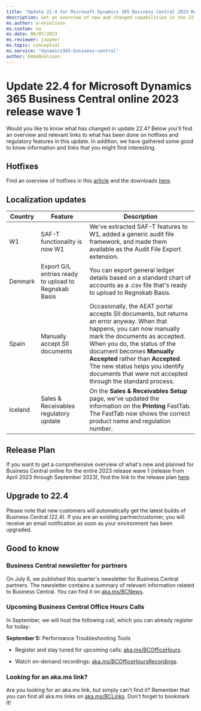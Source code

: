 ```yaml
---
title: "Update 22.4 for Microsoft Dynamics 365 Business Central 2023 Release Wave 1"
description: Get an overview of new and changed capabilities in the 22.4 update of Business Central online, which is part of 2023 release wave 1.
ms.author: a-enielsson
ms.custom: na
ms.date: 08/07/2023
ms.reviewer: jswymer
ms.topic: conceptual
ms.service: "dynamics365-business-central"
author: EmmaNielsson
---
```


# Update 22.4 for Microsoft Dynamics 365 Business Central online 2023 release wave 1

Would you like to know what has changed in update 22.4? Below you'll find an overview and relevant links to what has been done on hotfixes and regulatory features in this update. In addition, we have gathered some good to know information and links that you might find interesting.

## Hotfixes

Find an overview of hotfixes in this [article](https://support.microsoft.com/help/5029765) and the downloads [here](https://aka.ms/BCDownload).

## Localization updates

| Country| Feature  |Description|
|-------------|--------------|--------------|
| W1 | SAF-T functionality is now W1 | We've extracted SAF-T features to W1, added a generic audit file framework, and made them available as the Audit File Export extension. |
| Denmark | Export G/L entries ready to upload to Regnskab Basis |You can export general ledger details based on a standard chart of accounts as a .csv file that's ready to upload to Regnskab Basis.  |
| Spain  | Manually accept SII documents | Occasionally, the AEAT portal accepts SII documents, but returns an error anyway. When that happens, you can now manually mark the documents as accepted. When you do, the status of the document becomes **Manually Accepted** rather than **Accepted**. The new status helps you identify documents that were not accepted through the standard process.  |
| Iceland | Sales & Receivables regulatory update | On the **Sales & Receivables Setup** page, we've updated the information on the **Printing** FastTab. The FastTab now shows the correct product name and regulation number. |

## Release Plan

If you want to get a comprehensive overview of what's new and planned for Business Central online for the entire 2023 release wave 1 (release from April 2023 through September 2023), find the link to the release plan [here](https://aka.ms/BCReleasePlan).

## Upgrade to 22.4

Please note that new customers will automatically get the latest builds of Business Central (22.4). If you are an existing partner/customer, you will receive an email notification as soon as your environment has been upgraded.

## Good to know

### Business Central newsletter for partners

On July 6, we published this quarter's newsletter for Business Central partners. The newsletter contains a summary of relevant information related to Business Central. You can find it on [aka.ms/BCNews](https://aka.ms/BCNews).

### Upcoming Business Central Office Hours Calls

In September, we will host the following call, which you can already register for today:

**September 5:** Performance Troubleshooting Tools

- Register and stay tuned for upcoming calls: [aka.ms/BCOfficeHours](https://aka.ms/BCOfficeHours).

- Watch on-demand recordings: [aka.ms/BCOfficeHoursRecordings](https://aka.ms/BCOfficeHoursRecordings). 

### Looking for an aka.ms link?

Are you looking for an aka.ms link, but simply can't find it? Remember that you can find all aka.ms links on [aka.ms/BCLinks](https://aka.ms/BCLinks). Don't forget to bookmark it!
